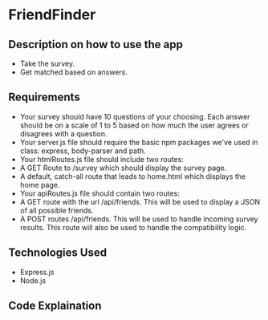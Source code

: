 # FriendFinder

## Description on how to use the app
- Take the survey.
- Get matched based on answers.

## Requirements
- Your survey should have 10 questions of your choosing. Each answer should be on a scale of 1 to 5 based on how much the user agrees or disagrees with a question.
- Your server.js file should require the basic npm packages we've used in class: express, body-parser and path.
- Your htmlRoutes.js file should include two routes:
- A GET Route to /survey which should display the survey page.
- A default, catch-all route that leads to home.html which displays the home page.
- Your apiRoutes.js file should contain two routes:
- A GET route with the url /api/friends. This will be used to display a JSON of all possible friends.
- A POST routes /api/friends. This will be used to handle incoming survey results. This route will also be used to handle the compatibility logic.

## Technologies Used

- Express.js
- Node.js

## Code Explaination